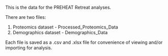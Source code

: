 This is the data for the PREHEAT Retreat analyses.

There are two files:
  1. Proteomics dataset - Processed_Proteomics_Data
  2. Demographics dataset - Demographics_Data
  
Each file is saved as a .csv and .xlsx file for convenience of viewing and/or importing for analysis.
